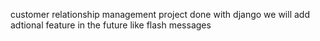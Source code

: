 customer relationship management project done with django 
we will add adtional feature in the future like flash messages 
